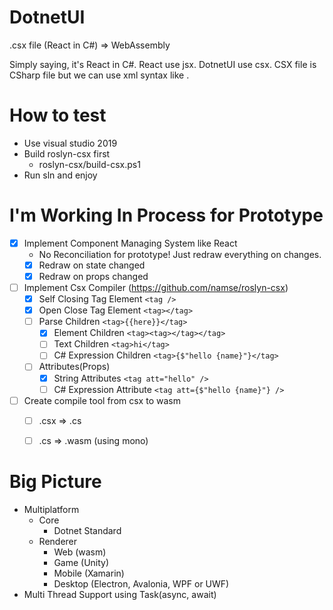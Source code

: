 # DotnetUI
.csx file (React in C#) => WebAssembly

Simply saying, it's React in C#. React use jsx. DotnetUI use csx. CSX file is CSharp file but we can use xml syntax like <MyComponent>.

# How to test
- Use visual studio 2019
- Build roslyn-csx first
  - roslyn-csx/build-csx.ps1
- Run sln and enjoy

# I'm Working In Process for Prototype
- [x] Implement Component Managing System like React
  - No Reconciliation for prototype! Just redraw everything on changes.
  - [x] Redraw on state changed
  - [x] Redraw on props changed
- [ ] Implement Csx Compiler (https://github.com/namse/roslyn-csx)
  - [x] Self Closing Tag Element `<tag />`
  - [x] Open Close Tag Element `<tag></tag>`
  - [ ] Parse Children `<tag>{{here}}</tag>`
    - [x] Element Children `<tag><tag></tag></tag>`
    - [ ] Text Children `<tag>hi</tag>`
    - [ ] C# Expression Children `<tag>{$"hello {name}"}</tag>`
  - [ ] Attributes(Props)
    - [x] String Attributes `<tag att="hello" />`
    - [ ] C# Expression Attribute `<tag att={$"hello {name}"} />`
- [ ] Create compile tool from csx to wasm
  - [ ] .csx => .cs
  - [ ] .cs => .wasm (using mono)


# Big Picture
- Multiplatform
  - Core
    - Dotnet Standard
  - Renderer
    - Web (wasm)
    - Game (Unity)
    - Mobile (Xamarin)
    - Desktop (Electron, Avalonia, WPF or UWF)
- Multi Thread Support using Task(async, await)
